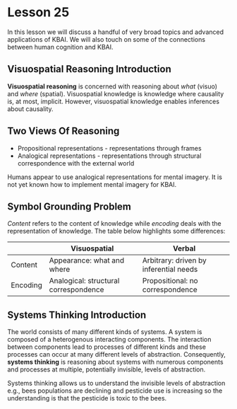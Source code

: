 # Lesson 25

In this lesson we will discuss a handful of very broad topics and advanced applications of KBAI. We will also touch on some of the connections between human cognition and KBAI.

## Visuospatial Reasoning Introduction

**Visuospatial reasoning** is concerned with reasoning about _what_ (visuo) and _where_ (spatial). Visuospatial knowledge is knowledge where causality is, at most, implicit. However, visuospatial knowledge enables inferences about causality.

## Two Views Of Reasoning

- Propositional representations - representations through frames
- Analogical representations - representations through structural correspondence with the external world

Humans appear to use analogical representations for mental imagery. It is not yet known how to implement mental imagery for KBAI.

## Symbol Grounding Problem

_Content_ refers to the content of knowledge while _encoding_ deals with the representation of knowledge. The table below highlights some differences:

|          | Visuospatial                          | Verbal                                 |
| -------- | ------------------------------------- | -------------------------------------- |
| Content  | Appearance: what and where            | Arbitrary: driven by inferential needs |
| Encoding | Analogical: structural correspondence | Propositional: no correspondence       |

## Systems Thinking Introduction

The world consists of many different kinds of systems. A system is composed of a heterogenous interacting components. The interaction between components lead to processes of different kinds and these processes can occur at many different levels of abstraction. Consequently, **systems thinking** is reasoning about systems with numerous components and processes at multiple, potentially invisible, levels of abstraction.

Systems thinking allows us to understand the invisible levels of abstraction e.g., bees populations are declining and pesticide use is increasing so the understanding is that the pesticide is toxic to the bees.
